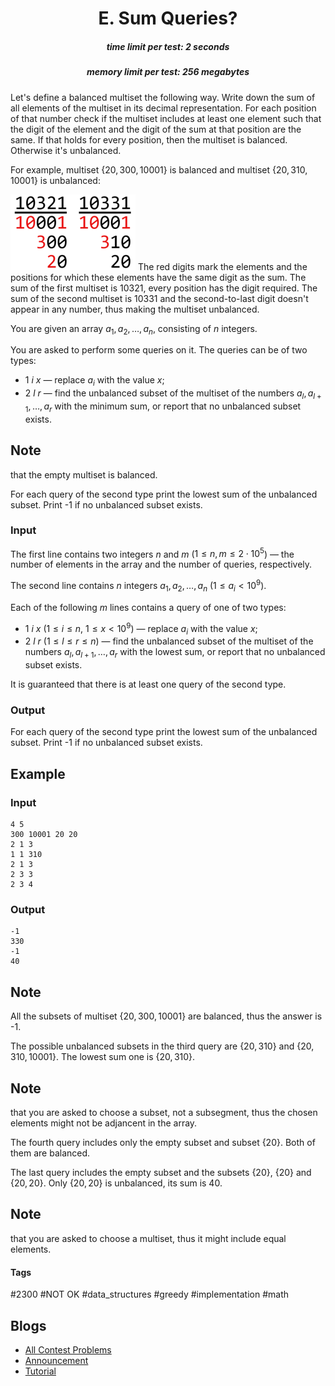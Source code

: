 <h1 style='text-align: center;'> E. Sum Queries?</h1>

<h5 style='text-align: center;'>time limit per test: 2 seconds</h5>
<h5 style='text-align: center;'>memory limit per test: 256 megabytes</h5>

Let's define a balanced multiset the following way. Write down the sum of all elements of the multiset in its decimal representation. For each position of that number check if the multiset includes at least one element such that the digit of the element and the digit of the sum at that position are the same. If that holds for every position, then the multiset is balanced. Otherwise it's unbalanced.

For example, multiset $\{20, 300, 10001\}$ is balanced and multiset $\{20, 310, 10001\}$ is unbalanced: 

 ![](images/5e05be78fead4148eb5458365bb42dad93ba1707.png) The red digits mark the elements and the positions for which these elements have the same digit as the sum. The sum of the first multiset is $10321$, every position has the digit required. The sum of the second multiset is $10331$ and the second-to-last digit doesn't appear in any number, thus making the multiset unbalanced.

You are given an array $a_1, a_2, \dots, a_n$, consisting of $n$ integers.

You are asked to perform some queries on it. The queries can be of two types:

* $1~i~x$ — replace $a_i$ with the value $x$;
* $2~l~r$ — find the unbalanced subset of the multiset of the numbers $a_l, a_{l + 1}, \dots, a_r$ with the minimum sum, or report that no unbalanced subset exists.

## Note

 that the empty multiset is balanced.

For each query of the second type print the lowest sum of the unbalanced subset. Print -1 if no unbalanced subset exists.

### Input

The first line contains two integers $n$ and $m$ ($1 \le n, m \le 2 \cdot 10^5$) — the number of elements in the array and the number of queries, respectively.

The second line contains $n$ integers $a_1, a_2, \dots, a_n$ ($1 \le a_i < 10^9$).

Each of the following $m$ lines contains a query of one of two types:

* $1~i~x$ ($1 \le i \le n$, $1 \le x < 10^9$) — replace $a_i$ with the value $x$;
* $2~l~r$ ($1 \le l \le r \le n$) — find the unbalanced subset of the multiset of the numbers $a_l, a_{l + 1}, \dots, a_r$ with the lowest sum, or report that no unbalanced subset exists.

It is guaranteed that there is at least one query of the second type.

### Output

For each query of the second type print the lowest sum of the unbalanced subset. Print -1 if no unbalanced subset exists.

## Example

### Input


```text
4 5
300 10001 20 20
2 1 3
1 1 310
2 1 3
2 3 3
2 3 4
```
### Output


```text
-1
330
-1
40
```
## Note

All the subsets of multiset $\{20, 300, 10001\}$ are balanced, thus the answer is -1.

The possible unbalanced subsets in the third query are $\{20, 310\}$ and $\{20, 310, 10001\}$. The lowest sum one is $\{20, 310\}$. 
## Note

 that you are asked to choose a subset, not a subsegment, thus the chosen elements might not be adjancent in the array.

The fourth query includes only the empty subset and subset $\{20\}$. Both of them are balanced.

The last query includes the empty subset and the subsets $\{20\}$, $\{20\}$ and $\{20, 20\}$. Only $\{20, 20\}$ is unbalanced, its sum is $40$. 
## Note

 that you are asked to choose a multiset, thus it might include equal elements.



#### Tags 

#2300 #NOT OK #data_structures #greedy #implementation #math 

## Blogs
- [All Contest Problems](../Educational_Codeforces_Round_72_(Rated_for_Div._2).md)
- [Announcement](../blogs/Announcement.md)
- [Tutorial](../blogs/Tutorial.md)
